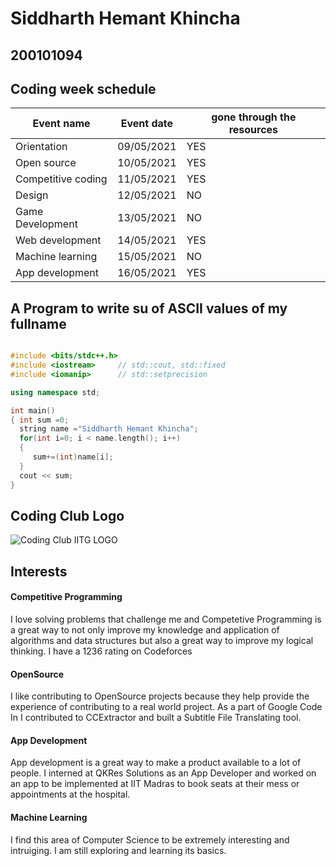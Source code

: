# Siddharth Hemant Khincha 
## 200101094


## Coding week schedule



| Event name           | Event date | gone through the resources   |
|----------------------|------------|------------------------------|
| Orientation          | 09/05/2021 | YES                          |
| Open source          | 10/05/2021 | YES                          |
| Competitive coding   | 11/05/2021 | YES                          |
| Design               | 12/05/2021 | NO                           |
| Game Development     | 13/05/2021 | NO                           |
| Web development      | 14/05/2021 | YES                          |
| Machine learning     | 15/05/2021 | NO                           |
| App development      | 16/05/2021 | YES                          |




## A Program to write su of ASCII values of my fullname


``` cpp 

#include <bits/stdc++.h>
#include <iostream>     // std::cout, std::fixed
#include <iomanip>      // std::setprecision

using namespace std;

int main()
{ int sum =0;
  string name ="Siddharth Hemant Khincha";
  for(int i=0; i < name.length(); i++)
  {
     sum+=(int)name[i];
  }
  cout << sum;
}

``` 


## Coding Club Logo


![Coding Club IITG LOGO ](https://raw.githubusercontent.com/codingiitg/open_source_submission/main/coding-club%20logo.png)


## Interests


#### Competitive Programming
I love solving problems that challenge me and Competetive Programming is a great way to not only improve my knowledge and application of algorithms and data structures but also a great way to improve my logical thinking.
I have a 1236 rating on Codeforces
<br>

#### OpenSource
I like contributing to OpenSource projects because they help provide the experience of contributing to a real world project.
As a part of Google Code In I contributed to CCExtractor and built a Subtitle File Translating tool.
<br>

#### App Development
App development is a great way to make a product available to a lot of people.
I interned at QKRes Solutions as an App Developer and worked on an app to be implemented at IIT Madras to book seats at their mess or appointments at the hospital.
<br>

#### Machine Learning
I find this area of Computer Science to be extremely interesting and intruiging. I am still exploring and learning its basics.
